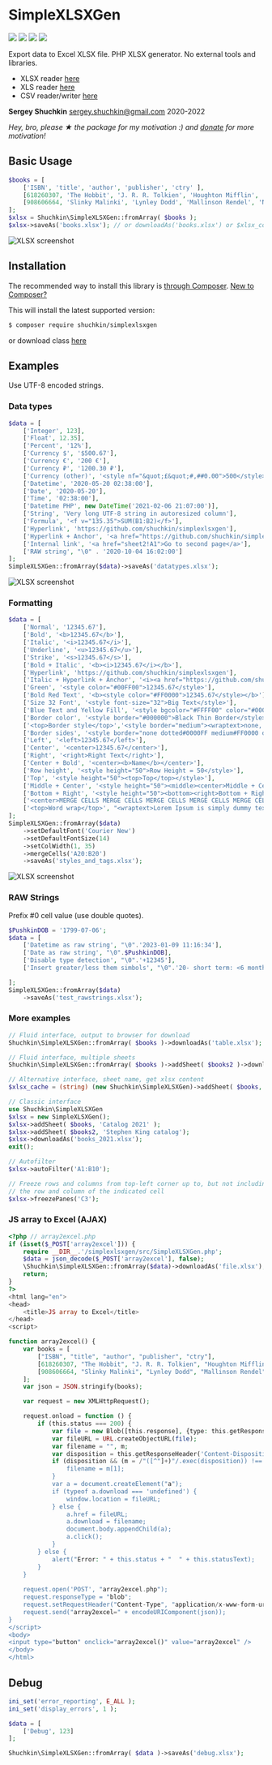 # SimpleXLSXGen
[<img src="https://img.shields.io/github/license/shuchkin/simplexlsxgen" />](https://github.com/shuchkin/simplexlsxgen/blob/master/license.md) [<img src="https://img.shields.io/github/stars/shuchkin/simplexlsxgen" />](https://github.com/shuchkin/simplexlsxgen/stargazers) [<img src="https://img.shields.io/github/forks/shuchkin/simplexlsxgen" />](https://github.com/shuchkin/simplexlsxgen/network) [<img src="https://img.shields.io/github/issues/shuchkin/simplexlsxgen" />](https://github.com/shuchkin/simplexlsxgen/issues)

Export data to Excel XLSX file. PHP XLSX generator. No external tools and libraries.  
- XLSX reader [here](https://github.com/shuchkin/simplexlsx)
- XLS reader [here](https://github.com/shuchkin/simplexls)
- CSV reader/writer [here](https://github.com/shuchkin/simplecsv)

**Sergey Shuchkin** <sergey.shuchkin@gmail.com> 2020-2022<br/>

*Hey, bro, please ★ the package for my motivation :) and [donate](https://opencollective.com/simplexlsx) for more motivation!* 

## Basic Usage
```php
$books = [
    ['ISBN', 'title', 'author', 'publisher', 'ctry' ],
    [618260307, 'The Hobbit', 'J. R. R. Tolkien', 'Houghton Mifflin', 'USA'],
    [908606664, 'Slinky Malinki', 'Lynley Dodd', 'Mallinson Rendel', 'NZ']
];
$xlsx = Shuchkin\SimpleXLSXGen::fromArray( $books );
$xlsx->saveAs('books.xlsx'); // or downloadAs('books.xlsx') or $xlsx_content = (string) $xlsx 
```
![XLSX screenshot](books.png)

## Installation
The recommended way to install this library is [through Composer](https://getcomposer.org).
[New to Composer?](https://getcomposer.org/doc/00-intro.md)

This will install the latest supported version:
```bash
$ composer require shuchkin/simplexlsxgen
```
or download class [here](https://github.com/shuchkin/simplexlsxgen/blob/master/src/SimpleXLSXGen.php)

## Examples
Use UTF-8 encoded strings.
### Data types
```php
$data = [
    ['Integer', 123],
    ['Float', 12.35],
    ['Percent', '12%'],
    ['Currency $', '$500.67'],
    ['Currency €', '200 €'],
    ['Currency ₽', '1200.30 ₽'],
    ['Currency (other)', '<style nf="&quot;£&quot;#,##0.00">500</style>'],
    ['Datetime', '2020-05-20 02:38:00'],
    ['Date', '2020-05-20'],
    ['Time', '02:38:00'],
    ['Datetime PHP', new DateTime('2021-02-06 21:07:00')],
    ['String', 'Very long UTF-8 string in autoresized column'],
    ['Formula', '<f v="135.35">SUM(B1:B2)</f>'],
    ['Hyperlink', 'https://github.com/shuchkin/simplexlsxgen'],
    ['Hyperlink + Anchor', '<a href="https://github.com/shuchkin/simplexlsxgen">SimpleXLSXGen</a>'],
    ['Internal link', '<a href="sheet2!A1">Go to second page</a>'],
    ['RAW string', "\0" . '2020-10-04 16:02:00']
];
SimpleXLSXGen::fromArray($data)->saveAs('datatypes.xlsx');
```
![XLSX screenshot](datatypes.png)

### Formatting
```php
$data = [
    ['Normal', '12345.67'],
    ['Bold', '<b>12345.67</b>'],
    ['Italic', '<i>12345.67</i>'],
    ['Underline', '<u>12345.67</u>'],
    ['Strike', '<s>12345.67</s>'],
    ['Bold + Italic', '<b><i>12345.67</i></b>'],
    ['Hyperlink', 'https://github.com/shuchkin/simplexlsxgen'],
    ['Italic + Hyperlink + Anchor', '<i><a href="https://github.com/shuchkin/simplexlsxgen">SimpleXLSXGen</a></i>'],
    ['Green', '<style color="#00FF00">12345.67</style>'],
    ['Bold Red Text', '<b><style color="#FF0000">12345.67</style></b>'],
    ['Size 32 Font', '<style font-size="32">Big Text</style>'],
    ['Blue Text and Yellow Fill', '<style bgcolor="#FFFF00" color="#0000FF">12345.67</style>'],
    ['Border color', '<style border="#000000">Black Thin Border</style>'],
    ['<top>Border style</top>','<style border="medium"><wraptext>none, thin, medium, dashed, dotted, thick, double, hair, mediumDashed, dashDot,mediumDashDot, dashDotDot, mediumDashDotDot, slantDashDot</wraptext></style>'],
    ['Border sides', '<style border="none dotted#0000FF medium#FF0000 double">Top No + Right Dotted + Bottom medium + Left double</style>'],
    ['Left', '<left>12345.67</left>'],
    ['Center', '<center>12345.67</center>'],
    ['Right', '<right>Right Text</right>'],
    ['Center + Bold', '<center><b>Name</b></center>'],
    ['Row height', '<style height="50">Row Height = 50</style>'],
    ['Top', '<style height="50"><top>Top</top></style>'],
    ['Middle + Center', '<style height="50"><middle><center>Middle + Center</center></middle></style>'],
    ['Bottom + Right', '<style height="50"><bottom><right>Bottom + Right</right></bottom></style>'],
    ['<center>MERGE CELLS MERGE CELLS MERGE CELLS MERGE CELLS MERGE CELLS</center>', null],
    ['<top>Word wrap</top>', "<wraptext>Lorem Ipsum is simply dummy text of the printing and typesetting industry. Lorem Ipsum has been the industry's standard dummy text ever since the 1500s, when an unknown printer took a galley of type and scrambled it to make a type specimen book</wraptext>"],
];
SimpleXLSXGen::fromArray($data)
    ->setDefaultFont('Courier New')
    ->setDefaultFontSize(14)
    ->setColWidth(1, 35)
    ->mergeCells('A20:B20')
    ->saveAs('styles_and_tags.xlsx');
```
![XLSX screenshot](styles.png)

### RAW Strings
Prefix #0 cell value (use double quotes).
```php
$PushkinDOB = '1799-07-06';
$data = [
    ['Datetime as raw string', "\0".'2023-01-09 11:16:34'],
    ['Date as raw string', "\0".$PushkinDOB],
    ['Disable type detection', "\0".'+12345'],
    ['Insert greater/less them simbols', "\0".'20- short term: <6 month'],

];
SimpleXLSXGen::fromArray($data)
    ->saveAs('test_rawstrings.xlsx');
```

### More examples
```php
// Fluid interface, output to browser for download
Shuchkin\SimpleXLSXGen::fromArray( $books )->downloadAs('table.xlsx');

// Fluid interface, multiple sheets
Shuchkin\SimpleXLSXGen::fromArray( $books )->addSheet( $books2 )->download();

// Alternative interface, sheet name, get xlsx content
$xlsx_cache = (string) (new Shuchkin\SimpleXLSXGen)->addSheet( $books, 'Modern style');

// Classic interface
use Shuchkin\SimpleXLSXGen
$xlsx = new SimpleXLSXGen();
$xlsx->addSheet( $books, 'Catalog 2021' );
$xlsx->addSheet( $books2, 'Stephen King catalog');
$xlsx->downloadAs('books_2021.xlsx');
exit();

// Autofilter
$xlsx->autoFilter('A1:B10');

// Freeze rows and columns from top-left corner up to, but not including,
// the row and column of the indicated cell
$xlsx->freezePanes('C3');

```
### JS array to Excel (AJAX)
```php
<?php // array2excel.php
if (isset($_POST['array2excel'])) {
    require __DIR__.'/simplexlsxgen/src/SimpleXLSXGen.php';
    $data = json_decode($_POST['array2excel'], false);
    \Shuchkin\SimpleXLSXGen::fromArray($data)->downloadAs('file.xlsx');
    return;
}
?>
<html lang="en">
<head>
    <title>JS array to Excel</title>
</head>
<script>

function array2excel() {
    var books = [
        ["ISBN", "title", "author", "publisher", "ctry"],
        [618260307, "The Hobbit", "J. R. R. Tolkien", "Houghton Mifflin", "USA"],
        [908606664, "Slinky Malinki", "Lynley Dodd", "Mallinson Rendel", "NZ"]
    ];
    var json = JSON.stringify(books);

    var request = new XMLHttpRequest();

    request.onload = function () {
        if (this.status === 200) {
            var file = new Blob([this.response], {type: this.getResponseHeader('Content-Type')});
            var fileURL = URL.createObjectURL(file);
            var filename = "", m;
            var disposition = this.getResponseHeader('Content-Disposition');
            if (disposition && (m = /"([^"]+)"/.exec(disposition)) !== null) {
                filename = m[1];
            }
            var a = document.createElement("a");
            if (typeof a.download === 'undefined') {
                window.location = fileURL;
            } else {
                a.href = fileURL;
                a.download = filename;
                document.body.appendChild(a);
                a.click();
            }
        } else {
            alert("Error: " + this.status + "  " + this.statusText);
        }
    }
    
    request.open('POST', "array2excel.php");
    request.responseType = "blob";
    request.setRequestHeader("Content-Type", "application/x-www-form-urlencoded");
    request.send("array2excel=" + encodeURIComponent(json));
}
</script>
<body>
<input type="button" onclick="array2excel()" value="array2excel" />
</body>
</html>
```

## Debug
```php
ini_set('error_reporting', E_ALL );
ini_set('display_errors', 1 );

$data = [
    ['Debug', 123]
];

Shuchkin\SimpleXLSXGen::fromArray( $data )->saveAs('debug.xlsx');
```
